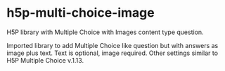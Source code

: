 # h5p-multi-choice-image
H5P library with Multiple Choice with Images content type question.

Imported library to add Multiple Choice like question but with answers as image plus text.
Text is optional, image required.
Other settings similar to H5P Multiple Choice v.1.13.
